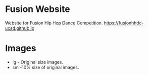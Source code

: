 # Fusion Website
Website for Fusion Hip Hop Dance Competition. https://fusionhhdc-ucsd.github.io

# Images
* lg - Original size images.
* sm -10% size of original images.